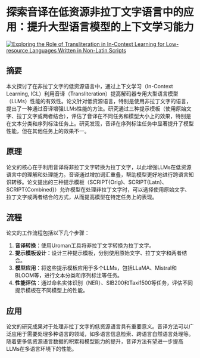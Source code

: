 # 探索音译在低资源非拉丁文字语言中的应用：提升大型语言模型的上下文学习能力

[![Exploring the Role of Transliteration in In-Context Learning for Low-resource Languages Written in Non-Latin Scripts](https://arxiv-research-1301205113.cos.ap-guangzhou.myqcloud.com/images/2407.02320v1.pdf_0.jpg)](https://arxiv.org/abs/2407.02320v1)

## 摘要

本文探讨了在非拉丁文字的低资源语言中，通过上下文学习（In-Context Learning, ICL）利用音译（Transliteration）提高解码器专用大型语言模型（LLMs）性能的有效性。论文针对低资源语言，特别是使用非拉丁文字的语言，提出了一种通过音译增强LLMs性能的方法。研究通过三种提示模板（使用原始文字、拉丁文字或两者结合），评估了音译在不同任务和模型大小上的效果，特别是在文本分类和序列标注任务上。研究发现，音译在序列标注任务中显著提升了模型性能，但在其他任务上的效果不一。

## 原理

论文的核心在于利用音译将非拉丁文字转换为拉丁文字，以此增强LLMs在低资源语言中的理解和处理能力。音译通过增加词汇重叠，帮助模型更好地进行跨语言知识转移。论文提出的三种提示模板（SCRIPT{Orig}、SCRIPT{Latn}、SCRIPT{Combined}）允许模型在处理非拉丁文字时，可以选择使用原始文字、拉丁文字或两者结合的方式，从而提高模型在特定任务上的表现。

## 流程

论文的工作流程包括以下几个步骤：
1. **音译转换**：使用Uroman工具将非拉丁文字转换为拉丁文字。
2. **提示模板设计**：设计三种提示模板，分别使用原始文字、拉丁文字和两者结合。
3. **模型应用**：将这些提示模板应用于多个LLMs，包括LLaMA、Mistral和BLOOM等，进行文本分类和序列标注等任务。
4. **性能评估**：通过命名实体识别（NER）、SIB200和Taxi1500等任务，评估不同提示模板在不同模型上的性能。

## 应用

论文的研究成果对于处理非拉丁文字的低资源语言具有重要意义。音译方法可以广泛应用于需要处理多种语言的领域，如多语言信息检索、跨语言自然语言处理等。随着更多低资源语言数据的积累和模型能力的提升，音译方法有望进一步提高LLMs在多语言环境下的性能。

